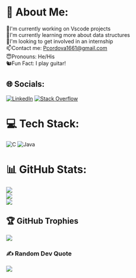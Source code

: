 # 💫 About Me:
🔬I'm currently working on Vscode projects<br>🧠I'm currently learning more about data structures<br>🔎I'm looking to get involved in an internship<br>📫Contact me: Pcordova1661@gmail.com<br>😇Pronouns: He/His<br>🐿️Fun Fact: I play guitar! 


## 🌐 Socials:
[![LinkedIn](https://img.shields.io/badge/LinkedIn-%230077B5.svg?logo=linkedin&logoColor=white)](https://linkedin.com/in/pedro-c-151296221) [![Stack Overflow](https://img.shields.io/badge/-Stackoverflow-FE7A16?logo=stack-overflow&logoColor=white)](https://stackoverflow.com/users/26565219) 

# 💻 Tech Stack:
![C](https://img.shields.io/badge/c-%2300599C.svg?style=flat&logo=c&logoColor=white) ![Java](https://img.shields.io/badge/java-%23ED8B00.svg?style=flat&logo=openjdk&logoColor=white)
# 📊 GitHub Stats:
![](https://github-readme-stats.vercel.app/api?username=Pcordova01&theme=dracula&hide_border=false&include_all_commits=false&count_private=false)<br/>
![](https://github-readme-streak-stats.herokuapp.com/?user=Pcordova01&theme=dracula&hide_border=false)<br/>
![](https://github-readme-stats.vercel.app/api/top-langs/?username=Pcordova01&theme=dracula&hide_border=false&include_all_commits=false&count_private=false&layout=compact)

## 🏆 GitHub Trophies
![](https://github-profile-trophy.vercel.app/?username=Pcordova01&theme=dark&no-frame=false&no-bg=true&margin-w=4)

### ✍️ Random Dev Quote
![](https://quotes-github-readme.vercel.app/api?type=horizontal&theme=radical)

<!-- Proudly created with GPRM ( https://gprm.itsvg.in ) -->
